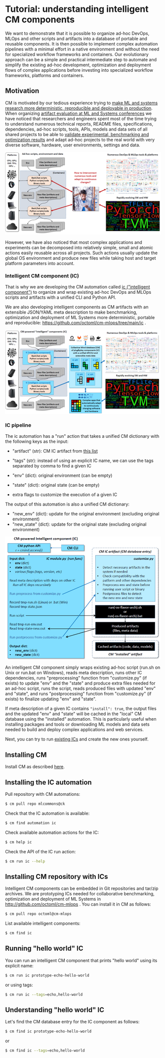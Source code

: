 # Tutorial: understanding intelligent CM components

We want to demonstrate that it is possible to organize ad-hoc DevOps, MLOps and other scripts
and artifacts into a database of portable and reusable components.
It is then possible to implement complex automation pipelines with a minimal effort
in a native environment and without the need for specialized workflow 
frameworks and containers.
Our evolutionary approach can be a simple and practical intermediate step 
to automate and simplify the existing ad-hoc development, optimization and deployment flows 
of complex applications before investing into specialized workflow frameworks, platforms and containers.

## Motivation

CM is motivated by our tedious experience trying to
[make ML and systems research more deterministic, reproducible and deployable in production](https://learning.acm.org/techtalks/reproducibility).
When organizing [artifact evaluation at ML and Systems conferences](https://cTuning.org/ae) 
we have noticed that researchers and engineers spent most of the time 
trying to understand numerous technical reports, README files, specifications, dependencies, 
ad-hoc scripts, tools, APIs, models and data sets of all shared projects 
to be able to [validate experimental, benchmarking and optimization results](https://cknowledge.io/?q=%22reproduced-papers%22) 
and adapt ad-hoc projects to the real world with very diverse 
software, hardware, user environments, settings and data.

![](https://raw.githubusercontent.com/ctuning/ck-guide-images/master/cm-ad-hoc-scripts.png)

However, we have also noticed that most complex applications and experiments can be decomposed
into relatively simple, small and atomic actions easily reusable across all projects.
Such actions usually update the global OS environment and produce new files while taking
host and target platform parameters into account.

### Intelligent CM component (IC)

That is why we are developing the CM automation 
called [ic ("intelligent component")](https://github.com/mlcommons/ck/tree/master/cm-devops/automation/ic)
to organize and wrap existing ad-hoc DevOps and MLOps scripts and artifacts
with a unified CLI and Python API.

We are also developing intelligent components as CM artifacts with an extensible JSON/YAML meta description
to make benchmarking, optimization and deployment of ML Systems more deterministic, 
portable and reproducible: https://github.com/octoml/cm-mlops/tree/main/ic .

![](https://raw.githubusercontent.com/ctuning/ck-guide-images/master/cm-ic-concept.png)

### IC pipeline

The ic automation has a "run" action that takes a unified CM dictionary with the following keys as the input:

* "artifact" (str): CM IC artifact from [this list](https://github.com/mlcommons/ck/tree/master/cm-devops/automation/ic)
* "tags" (str): instead of using an explicit IC name, we can use the tags separated by comma to find a given IC

* "env" (dict): original environment (can be empty)
* "state" (dict): original state (can be empty)

* extra flags to customize the execution of a given IC

The output of this automation is also a unified CM dictionary:

* "new_env" (dict): update for the original environment (excluding original environment)
* "new_state" (dict): update for the original state (excluding original environment)

![](https://raw.githubusercontent.com/ctuning/ck-guide-images/master/cm-ic-details.png)

An intelligent CM component simply wraps existing ad-hoc script (run.sh on Unix or run.bat on Windows),
reads meta description, runs other IC dependencies,
runs "preprocessing" function from "customize.py" (if exists)
to update "env" and the "state" and produce extra files needed for an ad-hoc script,
runs the script, reads produced files with updated "env" and "state",
and runs "postprocessing" function from "customize.py" (if exists)
to finalize updating "env" and "state".

If meta description of a given IC contains ```"install": true```, the output files and the updated "env" and "state"
will be cached in the "local" CM database using the "installed" automation.
This is particularly useful when installing packages and tools or 
downloading ML models and data sets needed to build and deploy
complex applications and web services.

Next, you can try to run [existing ICs](https://github.com/octoml/cm-mlops/tree/main/ic) 
and create the new ones yourself.



## Installing CM

Install CM as described [here](installation.md).

## Installing the IC automation

Pull repository with CM automations:

```bash
$ cm pull repo mlcommons@ck
```

Check that the IC automation is available:
```bash
$ cm find automation ic
```

Check available automation actions for the IC:
```bash
$ cm help ic
```

Check the API of the IC run action:
```bash
$ cm run ic --help
```

## Installing CM repository with ICs

Intelligent CM components can be embedded in Git repositories and tar/zip archives.
We are prototyping ICs needed for collaborative benchmarking, optimization and deployment of ML Systems
in http://github.com/octoml/cm-mlops .
You can install it in CM as follows:

```bash
$ cm pull repo octoml@cm-mlops
```

List available intelligent components:
```bash
$ cm find ic
```

## Running "hello world" IC

You can run an intelligent CM component that prints "hello world" using its explicit name:

```bash
$ cm run ic prototype-echo-hello-world
```

or using tags:

```bash
$ cm run ic --tags=echo,hello-world
```

## Understanding "hello world" IC

Let's find the CM database entry for the IC component as follows:
```bash
$ cm find ic prototype-echo-hello-world
```
or

```bash
$ cm find ic --tags=echo,hello-world
```
